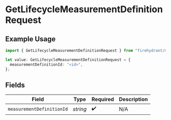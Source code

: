 # GetLifecycleMeasurementDefinitionRequest

## Example Usage

```typescript
import { GetLifecycleMeasurementDefinitionRequest } from "firehydrant/models/operations";

let value: GetLifecycleMeasurementDefinitionRequest = {
  measurementDefinitionId: "<id>",
};
```

## Fields

| Field                     | Type                      | Required                  | Description               |
| ------------------------- | ------------------------- | ------------------------- | ------------------------- |
| `measurementDefinitionId` | *string*                  | :heavy_check_mark:        | N/A                       |